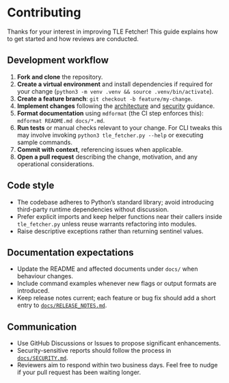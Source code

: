 # Contributing

Thanks for your interest in improving TLE Fetcher! This guide explains how to
get started and how reviews are conducted.

## Development workflow

1. **Fork and clone** the repository.
1. **Create a virtual environment** and install dependencies if required for your
   change (`python3 -m venv .venv && source .venv/bin/activate`).
1. **Create a feature branch**: `git checkout -b feature/my-change`.
1. **Implement changes** following the [architecture](./ARCHITECTURE.md) and
   [security](./SECURITY.md) guidance.
1. **Format documentation** using `mdformat` (the CI step enforces this):
   `mdformat README.md docs/*.md`.
1. **Run tests** or manual checks relevant to your change. For CLI tweaks this may
   involve invoking `python3 tle_fetcher.py --help` or executing sample commands.
1. **Commit with context**, referencing issues when applicable.
1. **Open a pull request** describing the change, motivation, and any operational
   considerations.

## Code style

- The codebase adheres to Python’s standard library; avoid introducing
  third-party runtime dependencies without discussion.
- Prefer explicit imports and keep helper functions near their callers inside
  `tle_fetcher.py` unless reuse warrants refactoring into modules.
- Raise descriptive exceptions rather than returning sentinel values.

## Documentation expectations

- Update the README and affected documents under `docs/` when behaviour changes.
- Include command examples whenever new flags or output formats are introduced.
- Keep release notes current; each feature or bug fix should add a short entry to
  [`docs/RELEASE_NOTES.md`](./RELEASE_NOTES.md).

## Communication

- Use GitHub Discussions or Issues to propose significant enhancements.
- Security-sensitive reports should follow the process in
  [`docs/SECURITY.md`](./SECURITY.md).
- Reviewers aim to respond within two business days. Feel free to nudge if your
  pull request has been waiting longer.
